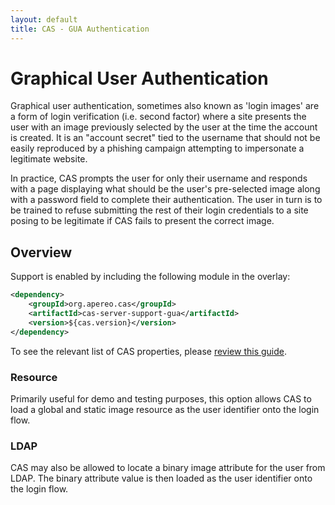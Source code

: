 ```yaml
---
layout: default
title: CAS - GUA Authentication
---
```


# Graphical User Authentication

Graphical user authentication, sometimes also known as 'login images' are a form of login verification (i.e. second factor) where a site presents the user with an image previously selected by the user at the time the account is created. It is an "account secret" tied to the username that should not be easily reproduced by a phishing campaign attempting to impersonate a legitimate website.

In practice, CAS prompts the user for only their username and responds with a page displaying what should be the user's pre-selected image along with a password field to complete their authentication. The user in turn is to be trained to refuse submitting the rest of their login credentials to a site posing to be legitimate if CAS fails to present the correct image.

## Overview

Support is enabled by including the following module in the overlay:

```xml
<dependency>
    <groupId>org.apereo.cas</groupId>
    <artifactId>cas-server-support-gua</artifactId>
    <version>${cas.version}</version>
</dependency>
```

To see the relevant list of CAS properties, please [review this guide](Configuration-Properties.html#gua-authentication).

### Resource

Primarily useful for demo and testing purposes, this option allows CAS to load a global and static image resource
as the user identifier onto the login flow.

### LDAP

CAS may also be allowed to locate a binary image attribute for the user from LDAP. The binary attribute value is then loaded
as the user identifier onto the login flow.
